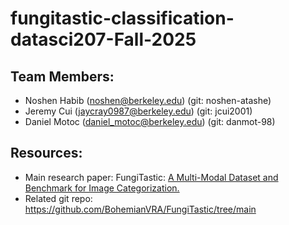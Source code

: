 # fungitastic-classification-datasci207-Fall-2025
## Team Members: 
- Noshen Habib (noshen@berkeley.edu) (git: noshen-atashe)
- Jeremy Cui (jaycray0987@berkeley.edu) (git: jcui2001)
- Daniel Motoc (daniel_motoc@berkeley.edu) (git: danmot-98) 
## Resources: 
- Main research paper: FungiTastic: [A Multi-Modal Dataset and Benchmark for Image Categorization.](https://arxiv.org/pdf/2408.13632)
- Related git repo: https://github.com/BohemianVRA/FungiTastic/tree/main 
